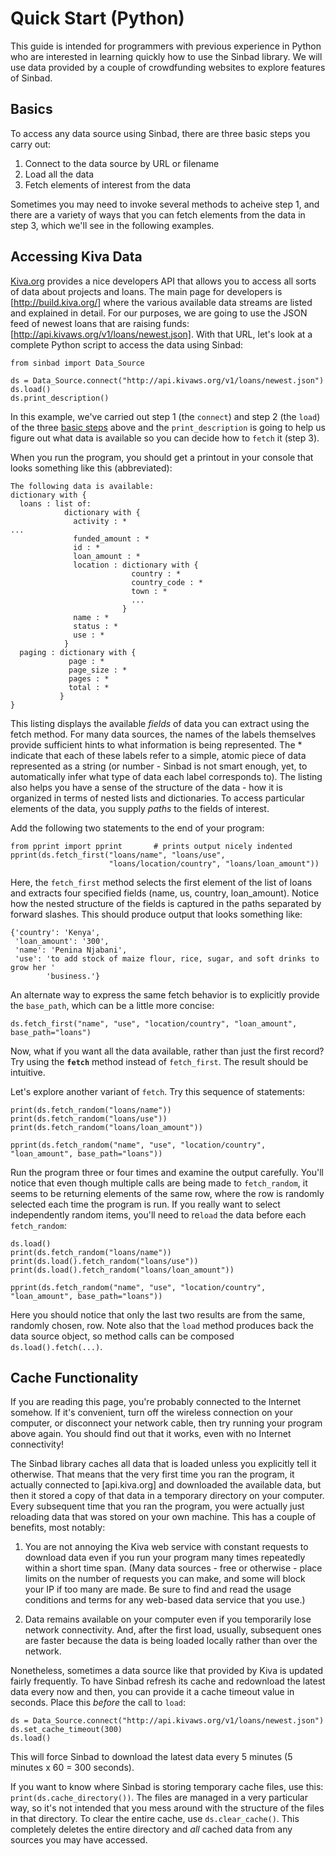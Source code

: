 # Quick Start (Python)

This guide is intended for programmers with previous experience in Python who are interested in learning quickly how to use the Sinbad library. We will use data provided by a couple of crowdfunding websites to explore features of Sinbad.

## Basics

To access any data source using Sinbad, there are three basic steps you carry out:

1. Connect to the data source by URL or filename
1. Load all the data
1. Fetch elements of interest from the data

Sometimes you may need to invoke several methods to acheive step 1, and there are a variety of ways that you can fetch elements from the data in step 3, which we'll see in the following examples.


## Accessing Kiva Data

[Kiva.org](https://www.kiva.org/) provides a nice developers API that allows you to access all sorts of data about projects and loans. The main page for developers is [http://build.kiva.org/] where the various available data streams are listed and explained in detail. For our purposes, we are going to use the JSON feed of newest loans that are raising funds: [http://api.kivaws.org/v1/loans/newest.json]. With that URL, let's look at a complete Python script to access the data using Sinbad:

````
from sinbad import Data_Source

ds = Data_Source.connect("http://api.kivaws.org/v1/loans/newest.json")
ds.load()
ds.print_description()
````

In this example, we've carried out step 1 (the `connect`) and step 2 (the `load`) of the three [basic steps](#basics) above and the `print_description` is going to help us figure out what data is available so you can decide how to `fetch` it (step 3).

When you run the program, you should get a printout in your console that looks something like this (abbreviated):

````
The following data is available:
dictionary with {
  loans : list of:
            dictionary with {
              activity : *
...
              funded_amount : *
              id : *
              loan_amount : *
              location : dictionary with {
                           country : *
                           country_code : *
                           town : *
                           ...
                         }
              name : *
              status : *
              use : *
            }
  paging : dictionary with {
             page : *
             page_size : *
             pages : *
             total : *
           }
}
````

This listing displays the available *fields* of data you can extract using the fetch method. For many data sources, the names of the labels themselves provide sufficient hints to what information is being represented. The * indicate that each of these labels refer to a simple, atomic piece of data represented as a string (or number - Sinbad is not smart enough, yet, to automatically infer what type of data each label corresponds to). The listing also helps you have a sense of the structure of the data - how it is organized in terms of nested lists and dictionaries. To access particular elements of the data, you supply *paths* to the fields of interest. 

Add the following two statements to the end of your program:

````
from pprint import pprint       # prints output nicely indented
pprint(ds.fetch_first("loans/name", "loans/use",
                      "loans/location/country", "loans/loan_amount"))
````

Here, the `fetch_first` method selects the first element of the list of loans and extracts four specified fields (name, us, country, loan_amount). Notice how the nested structure of the fields is captured in the paths separated by forward slashes. This should produce output that looks something like:

````
{'country': 'Kenya',
 'loan_amount': '300',
 'name': 'Penina Njabani',
 'use': 'to add stock of maize flour, rice, sugar, and soft drinks to grow her '
        'business.'}
````

An alternate way to express the same fetch behavior is to explicitly provide the `base_path`, which can be a little more concise: 

````
ds.fetch_first("name", "use", "location/country", "loan_amount", base_path="loans")
````

Now, what if you want all the data available, rather than just the first record? Try using the **`fetch`** method instead of `fetch_first`. The result should be intuitive. 

Let's explore another variant of `fetch`. Try this sequence of statements:

````
print(ds.fetch_random("loans/name"))
print(ds.fetch_random("loans/use"))
print(ds.fetch_random("loans/loan_amount"))

pprint(ds.fetch_random("name", "use", "location/country", "loan_amount", base_path="loans"))
````

Run the program three or four times and examine the output carefully. You'll notice that even though multiple calls are being made to `fetch_random`, it seems to be returning elements of the same row, where the row is randomly selected each time the program is run. If you really want to select independently random items, you'll need to re`load` the data before each `fetch_random`:

````
ds.load()
print(ds.fetch_random("loans/name"))
print(ds.load().fetch_random("loans/use"))
print(ds.load().fetch_random("loans/loan_amount"))

pprint(ds.fetch_random("name", "use", "location/country", "loan_amount", base_path="loans"))
````

Here you should notice that only the last two results are from the same, randomly chosen, row. Note also that the `load` method produces back the data source object, so method calls can be composed `ds.load().fetch(...)`.

## Cache Functionality

If you are reading this page, you're probably connected to the Internet somehow. If it's convenient, turn off the wireless connection on your computer, or disconnect your network cable, then try running your program above again. You should find out that it works, even with no Internet connectivity!

The Sinbad library caches all data that is loaded unless you explicitly tell it otherwise. That means that the very first time you ran the program, it actually connected to [api.kiva.org] and downloaded the available data, but then it stored a copy of that data in a temporary directory on your computer. Every subsequent time that you ran the program, you were actually just reloading data that was stored on your own machine. This has a couple of benefits, most notably:

1. You are not annoying the Kiva web service with constant requests to download data even if you run your program many times repeatedly within a short time span. (Many data sources - free or otherwise - place limits on the number of requests you can make, and some will block your IP if too many are made. Be sure to find and read the usage conditions and terms for any web-based data service that you use.)

2. Data remains available on your computer even if you temporarily lose network connectivity. And, after the first load, usually, subsequent ones are faster because the data is being loaded locally rather than over the network.

Nonetheless, sometimes a data source like that provided by Kiva is updated fairly frequently. To have Sinbad refresh its cache and redownload the latest data every now and then, you can provide it a cache timeout value in seconds. Place this *before* the call to `load`:

````
ds = Data_Source.connect("http://api.kivaws.org/v1/loans/newest.json")
ds.set_cache_timeout(300)
ds.load()
````

This will force Sinbad to download the latest data every 5 minutes (5 minutes x 60 = 300 seconds).

If you want to know where Sinbad is storing temporary cache files, use this: `print(ds.cache_directory())`. The files are managed in a very particular way, so it's not intended that you mess around with the structure of the files in that directory. To clear the entire cache, use `ds.clear_cache()`. This completely deletes the entire directory and *all* cached data from any sources you may have accessed.












